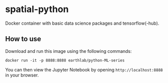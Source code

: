 # spatial-python

Docker container with basic data science packages and tensorflow(-hub).

## How to use

Download and run this image using the following commands:

```
docker run -it -p 8888:8888 earthlab/python-ML-series
```

You can then view the Jupyter Notebook by opening `http://localhost:8888` in your browser.

